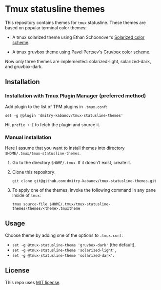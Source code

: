 # Tmux statusline themes

This repository contains themes for `tmux` statusline. These themes are based
on popular terminal color themes:

-   A tmux solarized theme using Ethan Schoonover’s [Solarized color
    scheme](http://ethanschoonover.com/solarized).

-   A tmux gruvbox theme using Pavel Pertsev's [Gruvbox color
    scheme](https://github.com/morhetz/gruvbox-contrib).

Now only three themes are implemented: solarized-light, solarized-dark, and gruvbox-dark.


## Installation

### Installation with [Tmux Plugin Manager](https://github.com/tmux-plugins/tpm) (preferred method)

Add plugin to the list of TPM plugins in `.tmux.conf`:

    set -g @plugin 'dmitry-kabanov/tmux-statusline-themes'

Hit `prefix + I` to fetch the plugin and source it.

### Manual installation

Here I assume that you want to install themes into directory
`$HOME/.tmux/tmux-statusline-themes`.

1.  Go to the directory `$HOME/.tmux`. If it doesn't exist, create it.

2.  Clone this repository:
    
        git clone git@github.com:dmitry-kabanov/tmux-statusline-themes.git

3.  To apply one of the themes, invoke the following command in any pane inside
    of `tmux`:

        tmux source-file $HOME/.tmux/tmux-statusline-themes/themes/<theme>.tmuxtheme


## Usage

Choose theme by adding one of the options to `.tmux.conf`:

- `set -g @tmux-statusline-theme 'gruvbox-dark'` (the default),
- `set -g @tmux-statusline-theme 'solarized-light'`,
- `set -g @tmux-statusline-theme 'solarized-dark'`.


## License

This repo uses [MIT license](LICENSE.md).
